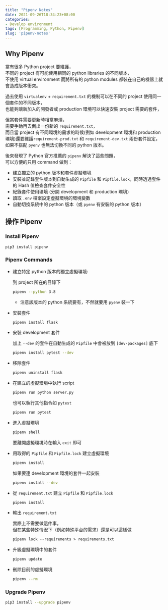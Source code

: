 ```yaml
---
title: "Pipenv Notes"
date: 2021-09-26T18:34:23+08:00
categories:
- Develop environment
tags: [Programming, Python, Pipenv]
slug: 'pipenv-notes'
---
```

## Why Pipenv
當有很多 Python project 要維護，  
不同的 project 有可能使用相同的 python libraries 的不同版本，  
不使用 virtual environment 而將所有的 python modules 都裝在自己的機器上就會造成版本衝突。  

過去使用 `virtualenv` + `requirement.txt` 的機制可以在不同的 project 使用同一個套件的不同版本，  
也能夠讓新加入的開發者或 production 環境可以快速安裝 project 需要的套件，  
<!--more-->
但當套件需要更新時相當麻煩，  
需要手動再去倒出一份新的 `requirement.txt`，  
而且當 project 有不同環境的需求的時候(例如 development 環境和 production 環境)還要維護`requirement-prod.txt` 和 `requirement-dev.txt` 兩份套件設定，  
如果不搭配 `pyenv` 也無法切換不同的 python 版本。  

後來發現了 Python 官方推薦的 `pipenv` 解決了這些問題，  
可以方便的只用 command 做到：  
- 建立獨立的 python 版本和套件虛擬環境
- 安裝並記錄套件版本到自動生成的 `Pipfile` 和 `Pipfile.lock`，同時透過套件的 Hash 值檢查套件安全性
- 紀錄套件使用環境 (分開 development 和 production 環境)
- 讀取 `.env` 檔案設定虛擬環境的環境變數
- 自動切換系統中的 python 版本（或 `pyenv` 有安裝的 python 版本）

## 操作 Pipenv
### Install Pipenv

```bash
pip3 install pipenv
```

### Pipenv Commands

- 建立特定 python 版本的獨立虛擬環境:

    到 project 所在的目錄下
    ```bash
    pipenv --python 3.8
    ```
    - 注意該版本的 python 系統要有，不然就要用 `pyenv` 裝一下

- 安裝套件
    ```bash
    pipenv install flask
    ```

- 安裝 development 套件

    加上 `--dev` 的套件在自動生成的 `Pipfile` 中會被放到 `[dev-packages]` 底下
    ```bash
    pipenv install pytest --dev
    ```

- 移除套件
    ```bash
    pipenv uninstall flask
    ```

- 在建立的虛擬環境中執行 script
    ```bash
    pipenv run python server.py
    ```

    也可以執行其他指令如 `pytest`
    ```bash
    pipenv run pytest
    ```

- 進入虛擬環境
    ```bash
    pipenv shell
    ```
    要離開虛擬環境時在輸入 `exit` 即可

- 用取得的 `Pipfile` 和 `Pipfile.lock` 建立虛擬環境
    ```bash
    pipenv install
    ```

    如果要連 development 環境的套件一起安裝
    ```bash
    pipenv install --dev
    ```

- 從 `requirement.txt` 建立 `Pipfile` 和 `Pipfile.lock`
    ```bash
    pipenv install
    ```

- 輸出 `requirement.txt`

    實際上不需要做這件事，  
    但在某些特殊情況下（例如特殊平台的需求）還是可以這樣做
    ```html
    pipenv lock --requirements > requirements.txt
    ```

- 升級虛擬環境中的套件
    ```bash
    pipenv update
    ```

- 刪除目前的虛擬環境
    ```bash
    pipenv --rm
    ```

### Upgrade Pipenv
```bash
pip3 install --upgrade pipenv
```
